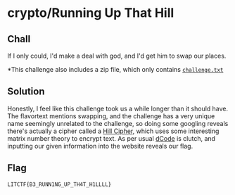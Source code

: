 # crypto/Running Up That Hill

## Chall
If I only could, I'd make a deal with god, and I'd get him to swap our places.

*This challenge also includes a zip file, which only contains [`challenge.txt`](https://drive.google.com/file/d/1xqQawB_pdjbodbIo4GGUjzrPxDnjv9V5/view?usp=sharing)

## Solution
Honestly, I feel like this challenge took us a while longer than it should have. The flavortext mentions swapping, and the challenge has a very unique name seemingly unrelated to the challenge, so doing some googling reveals there's actually a cipher called a [Hill Cipher](https://en.wikipedia.org/wiki/Hill_cipher#:~:text=In%20classical%20cryptography%2C%20the%20Hill,than%20three%20symbols%20at%20once.), which uses some interesting matrix number theory to encrypt text. As per usual [dCode](https://www.dcode.fr/hill-cipher) is clutch, and inputting our given information into the website reveals our flag.

## Flag
`LITCTF{B3_RUNN1NG_UP_TH4T_H1LLLL}`
